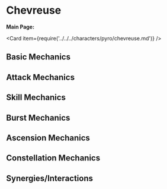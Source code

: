 # Chevreuse

**Main Page:**

<Card item={require('../../../characters/pyro/chevreuse.md')} />

## Basic Mechanics

## Attack Mechanics

## Skill Mechanics

## Burst Mechanics

## Ascension Mechanics

## Constellation Mechanics

## Synergies/Interactions
